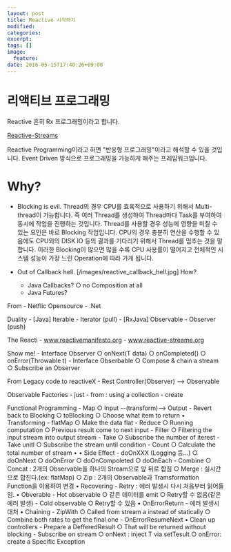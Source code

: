 ```yaml
---
layout: post
title: Reactive 시작하기
modified:
categories: 
excerpt:
tags: []
image:
  feature:
date: 2016-05-15T17:40:26+09:00
---
```


# 리액티브 프로그래밍

Reactive 흔히  Rx 프로그래밍이라고 합니다.

[Reactive-Streams](http://www.reactive-streams.org)

Reactive Programming이라고 하면 "반응형 프로그래밍"이라고 해석할 수 있을 것입니다. Event Driven 방식으로 프로그래밍을  가능하게 해주는 프레임워크입니다. 


# Why?
 -  Blocking is evil.
    Thread의 경우 CPU를 효육적으로 사용하기 위해서 Multi-thread이 가능합니다. 즉 여러 Thread를 생성하여 Thread마다 Task를 부여하여 동시에 작업을 진행하는 것입니다.
    Thread를 사용할 경우 성능에 영향을 미칠 수 있는 요인은 바로 Blocking 작업입니다. CPU의 경우 충분히 연산을 수행할 수 있음에도 CPU외의 DISK IO 등의 결과를 기다리기 위해서 Thread를 멈추는 것을 말합니다.
    이러한 Blocking이 많으면 많을 수록 CPU 사용률이 떨어지고 전체적인 시스템 성능이 가장 느린 Operation에 따라 가게 됩니다.

 -  Out of Callback hell.
    [/images/reactive_callback_hell.jpg]
How?
    - Java Callbacks?
        ○ no Composition at all
    - Java Futures<T>?

From
    - Netflic Opensource
    - .Net

Duality
    - [Java] Iterable - Iterator (pull)
    - [RxJava] Observable - Observer (push)

The Reacti
    - www.reactivemanifesto.org
    - www.reactive-streame.org

Show me!
    - Interface Observer<T>
        ○ onNext(T data)
        ○ onCompleted()
        ○ onError(Throwable t)
    - Interface Obserbable<T>
        ○ Compose & chain a stream
        ○ Subscribe an Observer<T>

From Legacy code to reactiveX
    - Rest Controller(Observer) --> Observable

Observable Factories
    - just
    - from : using a collection
    - create

Functional Programming
    - Map
        ○ Input --(transform)--> Output
    - Revert back to Blocking
        ○ toBlocking
        ○ Choose what item to return
• Transforming
    - flatMap
        ○ Make the data flat
    - Reduce
        ○ Running computation
        ○ Previous result come to next input
    - Filter
        ○ Filtering the input stream into output stream
    - Take
        ○ Subscribe the number of iterest
    - Take unitl
        ○ Subscribe the stream until condition
    - Count
        ○ Calculate the total number of stream
• 
• Side Effect
    - doOnXXX (Logging 등…)
        ○ doOnNext
        ○ doOnError
        ○ doOnCompoleted
        ○ doOnEach
    - Combine
        ○ Concat : 2개의 Observable을 하나의 Stream으로 앞 뒤로 합침
        ○ Merge : 실시간으로 합친다.(ex: flatMap)
        ○ Zip : 2개의 Observable과 Tramsformation Function을 이용하여 변경
• Recovering
    - Retry : 에러 발생시 다시 처음부터 읽어들임.
• Obverable 
    - Hot observable
        ○ 같은 데이터를 emit
        ○ Retry할 수 없음(같은 에러 발생)
    - Cold observable
        ○ Retry할 수 있음
• OnErrorReturn
    - 에러 발생시 대처
• Chaining
    - ZipWith
        ○ Called from stream a instead of statically
        ○ Combine both rates to get the final one
    - OnErrorResumeNext
• Clean up controllers
    - Prepare a DefferedResult<T>
        ○ That will be returned without blocking
    - Subscribe on stream
        ○ onNext : inject T via setTesult
        ○ onError: create a Specific Exception
        
            



